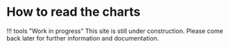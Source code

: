 # How to read the charts
!!! tools "Work in progress"
    This site is still under construction. Please come back later for further
    information and documentation.
